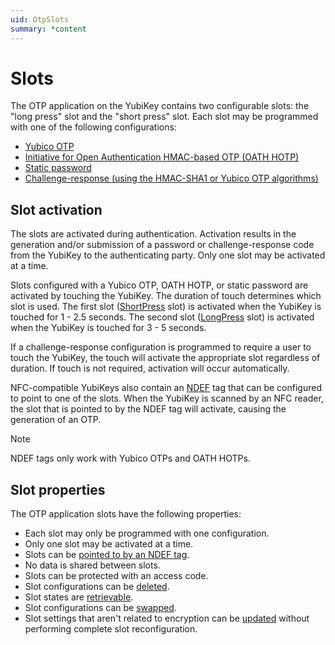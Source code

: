 ```yaml
---
uid: OtpSlots
summary: *content
---
```


<!-- Copyright 2021 Yubico AB

Licensed under the Apache License, Version 2.0 (the "License");
you may not use this file except in compliance with the License.
You may obtain a copy of the License at

    http://www.apache.org/licenses/LICENSE-2.0

Unless required by applicable law or agreed to in writing, software
distributed under the License is distributed on an "AS IS" BASIS,
WITHOUT WARRANTIES OR CONDITIONS OF ANY KIND, either express or implied.
See the License for the specific language governing permissions and
limitations under the License. -->

# Slots

The OTP application on the YubiKey contains two configurable slots: the "long press" slot and the "short press" slot. Each slot may be programmed with one of the following configurations:

- [Yubico OTP](xref:OtpYubicoOtp)
- [Initiative for Open Authentication HMAC-based OTP (OATH HOTP)](xref:OtpHotp)
- [Static password](xref:OtpStaticPassword)
- [Challenge-response (using the HMAC-SHA1 or Yubico OTP algorithms)](xref:OtpChallengeResponse)

## Slot activation

The slots are activated during authentication. Activation results in the generation and/or submission of a password or challenge-response code from the YubiKey to the authenticating party. Only one slot may be activated at a time.

Slots configured with a Yubico OTP, OATH HOTP, or static password are activated by touching the YubiKey. The duration of touch determines which slot is used. The first slot ([ShortPress](xref:Yubico.YubiKey.Otp.Slot.ShortPress) slot) is activated when the YubiKey is touched for 1 - 2.5 seconds. The second slot ([LongPress](xref:Yubico.YubiKey.Otp.Slot.LongPress) slot) is activated when the YubiKey is touched for 3 - 5 seconds.

If a challenge-response configuration is programmed to require a user to touch the YubiKey, the touch will activate the appropriate slot regardless of duration. If touch is not required, activation will occur automatically.

NFC-compatible YubiKeys also contain an [NDEF](xref:OtpNdef) tag that can be configured to point to one of the slots. When the YubiKey is scanned by an NFC reader, the slot that is pointed to by the NDEF tag will activate, causing the generation of an OTP.

> [!NOTE]
> NDEF tags only work with Yubico OTPs and OATH HOTPs.

## Slot properties

The OTP application slots have the following properties:

- Each slot may only be programmed with one configuration.
- Only one slot may be activated at a time.
- Slots can be [pointed to by an NDEF tag](xref:OtpConfigureNDEF).
- No data is shared between slots.
- Slots can be protected with an access code.
- Slot configurations can be [deleted](xref:OtpDeleteSlotConfig).
- Slot states are [retrievable](xref:OtpRetrieveSlotStatus).
- Slot configurations can be [swapped](xref:OtpSwapSlot).
- Slot settings that aren't related to encryption can be [updated](xref:OtpUpdateSlot) without performing complete slot reconfiguration.
